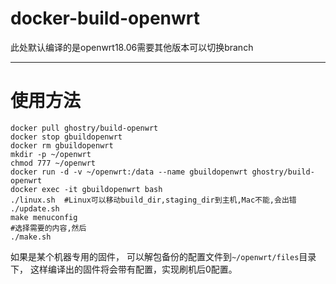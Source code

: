 # docker-build-openwrt

此处默认编译的是openwrt18.06需要其他版本可以切换branch

---
# 使用方法
```
docker pull ghostry/build-openwrt
docker stop gbuildopenwrt
docker rm gbuildopenwrt
mkdir -p ~/openwrt
chmod 777 ~/openwrt
docker run -d -v ~/openwrt:/data --name gbuildopenwrt ghostry/build-openwrt
docker exec -it gbuildopenwrt bash
./linux.sh  #Linux可以移动build_dir,staging_dir到主机,Mac不能,会出错
./update.sh
make menuconfig
#选择需要的内容,然后
./make.sh
```
如果是某个机器专用的固件，
可以解包备份的配置文件到`~/openwrt/files`目录下，
这样编译出的固件将会带有配置，实现刷机后0配置。
